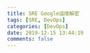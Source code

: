 ```yaml
---
title: SRE Google运维解密
tags: [SRE, DevOps]
categories: [DevOps]
date: 2019-12-15 13:44:19
comments: false
---
```


